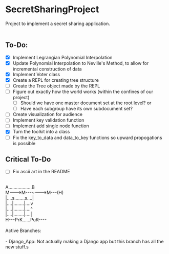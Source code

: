 # SecretSharingProject
Project to implement a secret sharing application.<br/>
<br/>
## To-Do:
- [X] Implement Legrangian Polynomial Interpolation
- [X] Update Polynomial Interpolation to Neville's Method, to allow for incremental construction of data
- [X] Implement Voter class
- [X] Create a REPL for creating tree structure<br/>
- [ ] Create the Tree object made by the REPL<br/>
- [ ] Figure out exactly how the world works (within the confines of our project)<br/>
  - [ ] Should we have one master document set at the root level? or<br/>
  - [ ] Have each subgroup have its own subdocument set?<br/>
- [ ] Create visualization for audience
- [ ] Implement key validation function
- [ ] Implement add single node function
- [X] Turn the toolkit into a class
- [ ] Fix the key_to_data and data_to_key functions so upward propogations is possible

## Critical To-Do
- [ ] Fix ascii art in the README
<br/>
A..................B<br/>
M--->M---~--->M---(H)<br/>
|....s........s....|<br/>
|....|........|....v<br/>
|....|........|....^<br/>
|....|........|....|<br/>
H---PrK......PuK----<br/>
<br/>
Active Branches:<br/>
<br/>
- Django_App: Not actually making a Django app but this branch has all the new stuff.s<br/>

